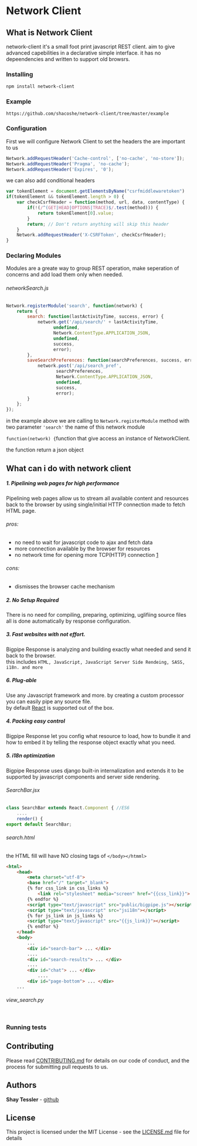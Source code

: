 # Network Client

## What is Network Client

network-client it's a small foot print javascript REST client. 
aim to give advanced capebilities in a declarative simple interface. 
it has no depeendencies and written to support old browsrs. 

### Installing

```bash
npm install network-client
```

### Example

    https://github.com/shacoshe/network-client/tree/master/example


### Configuration
First we will configure Network Client to set the headers the are important to us 

```javascript
Network.addRequestHeader('Cache-control', ['no-cache', 'no-store']);
Network.addRequestHeader('Pragma', 'no-cache');
Network.addRequestHeader('Expires', '0');
```

we can also add conditional headers 

```javascript
var tokenElement = document.getElementsByName("csrfmiddlewaretoken")
if(tokenElement && tokenElement.length > 0) {
    var checkCsrfHeader = function(method, url, data, contentType) {
        if(!(/^(GET|HEAD|OPTIONS|TRACE)$/.test(method))) {
            return tokenElement[0].value;
        }
        return; // Don't return anything will skip this header
    }
    Network.addRequestHeader('X-CSRFToken', checkCsrfHeader);
}
```

### Declaring Modules

Modules are a greate way to group REST operation, make seperation of concerns and add load them only when needed.

###### networkSearch.js
```javascript
Network.registerModule('search', function(network) {
	return {
		search: function(lastActivityTime, success, error) {
			network.get('/api/search/' + lastActivityTime, 
                  undefined, 
                  Network.ContentType.APPLICATION_JSON, 
                  undefined, 
                  success, 
                  error);
		},
		saveSearchPreferences: function(searchPreferences, success, error) {
			network.post('/api/search_pref', 
                   searchPreferences, 
                   Network.ContentType.APPLICATION_JSON, 
                   undefined, 
                   success, 
                   error);
		}
	};
});
```
in the example above we are calling to `Network.registerModule` method with two parameter 
`'search'` the name of this network module 

`function(network) {`function that give access an instance of NetworkClient. 

the function return a json object 

## What can i do with network client

##### 1. Pipelining web pages for high performance
Pipelining web pages allow us to stream all available content and resources back to the browser by using single/initial HTTP connection made to fetch HTML page.

###### pros:    
* no need to wait for javascript code to ajax and fetch data  
* more connection available by the browser for resources 
* no network time for opening more TCP(HTTP) connection [1](https://www.cse.iitk.ac.in/users/dheeraj/cs425/lec14.html)
###### cons:    
* dismisses the browser cache mechanism

##### 2. No Setup Required
There is no need for compiling, preparing, optimizing, uglifiing source files
all is done automatically by response configuration.

##### 3. Fast websites with not effort.
Bigpipe Response is analyzing and building exactly what needed and send it back to the browser.    
this includes `HTML, JavaScript, JavaScript Server Side Rendeing, SASS, i18n. and more`

##### 6. Plug-able 
Use any Javascript framework and more. by creating a custom processor you can easily pipe any source file.  
by default [React](https://reactjs.org/) is supported out of the box.

##### 4. Packing easy control 
Bigpipe Response let you config what resource to load, how to bundle it and how to embed it by telling the response object exactly what you need.  

##### 5. i18n optimization
Bigpipe Response uses django built-in internalization and extends it to be supported by javascript components and server side rendering. 


###### SearchBar.jsx
```javascript
class SearchBar extends React.Component { //ES6
    ....
	render() {
export default SearchBar;
```

###### search.html
the HTML fill will have NO closing tags of `</body></htmml>`

```html
<html>
    <head>
        <meta charset="utf-8">
	    <base href="/" target="_blank">
        {% for css_link in css_links %}
            <link rel="stylesheet" media="screen" href="{{css_link}}">
        {% endfor %}
        <script type="text/javascript" src="public/bigpipe.js"></script>
        <script type="text/javascript" src="jsi18n"></script>
        {% for js_link in js_links %}
        <script type="text/javascript" src="{{js_link}}"></script>
        {% endfor %}
    </head>
    <body>
        ...
        <div id="search-bar"> ... </div>
        ....
        <div id="search-results"> ... </div>
        ....
        <div id="chat"> ... </div>
            ....
        <div id="page-bottom"> ... </div>
    ...    
```


###### view_search.py
```javascript


```

### Running tests



## Contributing

Please read [CONTRIBUTING.md](https://gist.github.com/PurpleBooth/b24679402957c63ec426) for details on our code of conduct, and the process for submitting pull requests to us.


## Authors

**Shay Tessler**  - [github](https://github.com/shacoshe)

## License

This project is licensed under the MIT License - see the [LICENSE.md](LICENSE) file for details
